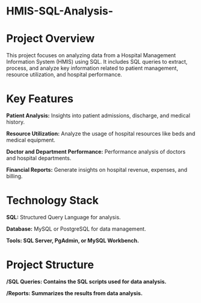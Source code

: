 # HMIS-SQL-Analysis-
<h1>Project Overview</h1>

This project focuses on analyzing data from a Hospital Management Information System (HMIS) using SQL. It includes SQL queries to extract, process, and analyze key information related to patient management, resource utilization, and hospital performance.

<h1>Key Features</h1>

<b>Patient Analysis:</b> Insights into patient admissions, discharge, and medical history.

<b>Resource Utilization:</b> Analyze the usage of hospital resources like beds and medical equipment.

<b>Doctor and Department Performance:</b> Performance analysis of doctors and hospital departments.

<b>Financial Reports:</b> Generate insights on hospital revenue, expenses, and billing.

<h1>Technology Stack</h1>

<b>SQL:</b> Structured Query Language for analysis.

<b>Database:</b> MySQL or PostgreSQL for data management.

<b>Tools: SQL Server, PgAdmin, or MySQL Workbench.

<h1>Project Structure</h1>

<b>/SQL Queries:</b> Contains the SQL scripts used for data analysis.

<b>/Reports:</b> Summarizes the results from data analysis.
